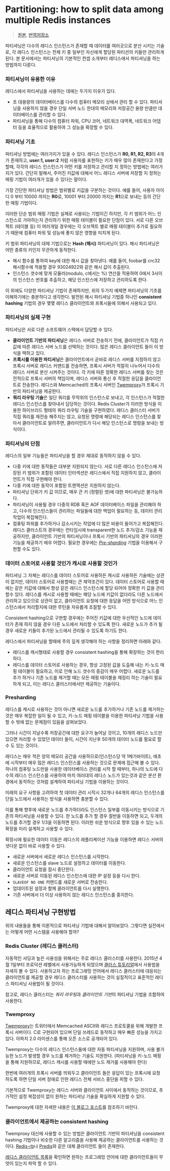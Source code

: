 # Partitioning: how to split data among multiple Redis instances

> [원본](https://redis.io/topics/partitioning), [번역저장소](https://github.com/wurikiji/redis-doc)

파티셔닝은 다수의 레디스 인스턴스가 존재할 때 데이터를 여러곳으로 분산 시키는 기술로, 각 레디스 인스턴스는 전체 키 중 일부인 자신에게 할당된 파티션의 키들만 관리하게 된다. 본 문서에서는 파티셔닝의 기본적인 컨셉 소개부터 레디스에서 파티셔닝을 하는 방법까지 다룬다. 

### 파티셔닝이 유용한 이유

레디스에서 파티셔닝을 사용하는 데에는 두가지 이유가 있다. 

- 초 대용량의 데이터베이스를 다수의 컴퓨터 메모리 상에서 관리 할 수 있다. 파티셔닝을 사용하지 않을 경우 단일 서버 노드 한대의 메모리와 저장공간 용량 만큼만 데이터베이스를 관리할 수 있다. 
- 파티셔닝을 통해 다수의 컴퓨터 파워, CPU 코어, 네트워크 대역폭, 네트워크 어댑터 등을 효율적으로 활용하여 그 성능을 확장할 수 있다. 

### 파티셔닝 기초

파티셔닝 방법에는 여러가지가 있을 수 있다. 레디스 인스턴스가 **R0, R1, R2, R3**의 4개가 존재하고, **user:1, user:2** 처럼 사용자를 표현하는 키가 매우 많이 존재한다고 가정할때, 각각의 레디스 인스턴스가 어떤 키를 저장하고 관리할 지 정하는 방법에는 여러가지가 있다. 간단히 말해서, 주어진 키값에 대해서 어느 레디스 서버에 저장할 지 정하는 매핑 기법이 여러개가 있을 수 있다는 말이다. 

가장 간단한 파티셔닝 방법은 범위별로 키값을 구분하는 것이다. 예를 들어, 사용자 아이디 0 부터 10000 까지는 **R0**로, 10001 부터 20000 까지는 **R1**으로 보내는 등의 간단한 매핑 기법이다. 

이러한 단순 범위 매핑 기법은 실제로 사용되는 기법이긴 하지만, 각 키 범위가 어느 인스턴스로 가야하는지 관리하기 위한 매핑 테이블이 필요한 단점이 있다. 서로 다른 오브젝트 (테이블 등) 이 여러개일 경우에는 각 오브젝트 별로 매핑 테이블이 추가로 필요하기 때문에 컴퓨터 파워 및 성능에 좋지 않은 영향을 미치게 된다. 

키 범위 파티셔닝의 대체 기법으로는 **Hash (해시)** 파티셔닝이 있다. 해시 파티셔닝은 어떤 종류의 키인지 무관하게 동작한다. 

- 해시 함수를 통하여 key에 대한 해시 값을 찾아낸다. 예를 들어, foobar를 crc32 해시함수에 적용할 경우 93024922와 같은 해시 값이 추출된다. 
- 인스턴스 갯수에 맞게 모듈러(modulo, c에서는 %) 연산을 적용하여 0에서 3사이의 인스턴스 번호를 추출하고, 해당 인스턴스에 저장하고 관리하도록 한다. 

이 외에도 다양한 파티셔닝 기법이 존재하지만, 위의 두가지 예제면 파티셔닝의 기초를 이해하기에는 충분하다고 생각한다. 발전된 해시 파티셔닝 기법중 하나인 **consistent hashing** 기법의 경우 몇몇 레디스 클라이언트와 프록시들에 의해서 사용되고 있다. 

### 파티셔닝의 실제 구현

파티셔닝은 서로 다른 소프트웨어 스택에서 담당할 수 있다. 

- **클라이언트 기반의 파티셔닝**은 레디스 서버로 전송하기 전에, 클라이언트가 직접 키값에 따른 레디스 서버 노드를 선택하는 것이다. 많은 레디스 클라이언트 들이 이 방식을 택하고 있다. 
- **프록시를 이용한 파티셔닝**은 클라이언트에서 곧바로 레디스 서버를 지정하지 않고 프록시 서버로 레디스 커맨드를 전송하면, 프록시 서버가 적절히 나누어서 다수의 레디스 서버로 분산 시켜주는 것이다. 각 키에 따른 정확한 레디스 서버를 찾는 것은 전적으로 프록시 서버의 책임이며, 레디스 서버와 통신 후 적절한 응답을 클라이언트로 전송한다. 레디스와 Memcached의 프록시 서버인 [Twemproxy](https://github.com/twitter/twemproxy)가 프록시 기반의 파티셔닝을 제공한다. 
- **쿼리 라우팅 기술**은 일단 쿼리를 무작위의 인스턴스로 보내고, 각 인스턴스가 적절한 레디스 인스턴스를 찾아내서 담당하는 것이다. Redis Cluster가 이러한 방식을 이용한 하이브리드 형태의 쿼리 라우팅 기술을 구현하였다. 레디스 클러스터 서버가 직접 쿼리를 재전송 해주지는 않고, 요청된 명령에 해당되는 레디스 인스턴스를 찾아서 클라이언트로 알려주면, 클라이언트가 다시 해당 인스턴스로 명령을 보내는 방식이다. 

### 파티셔닝의 단점

레디스의 일부 기능들은 파티셔닝을 할 경우 제대로 동작하지 않을 수 있다. 

- 다중 키에 대한 동작들은 대부분 지원되지 않는다. 서로 다른 레디스 인스턴스에 저장된 키 범위가 포함된 데이터 인터섹션은 레디스에서 직접 지원하지 않고, 클라이언트가 직접 구현해야 한다. 
- 다중 키에 대한 동작이 포함된 트랜잭션은 지원하지 않는다. 
- 파티셔닝 단위가 키 값 이므로, 매우 큰 키 (정렬된 셋)에 대한 파티셔닝은 불가능하다. 
- 파티셔닝이 사용될 경우 다중의 RDB 혹은 AOF 데이터베이스 파일을 관리해야 하고, 다수의 인스턴스들이 관리하는 파일들에 대한 백업이 필요하는 등, 데이터 관리 작업이 복잡해진다. 
- 컴퓨팅 파워를 추가하거나 감소시키는 작업에 더 많은 비용이 들어가고 복잡해진다. 레디스 클러스트의 경우에는 런타임시에 transparent한 노드 추가/감소 기능을 제공하지만, 클라이언트 기반의 파티셔닝이나 프록시 기반의 파티셔닝의 경우 이러한 기능을 제공하기 매우 어렵다. 필요한 경우에는 *[Pre-sharding](#Presharding)* 기법을 이용해서 구현할 수도 있다. 

### 데이터 스토어로 사용할 것인가 캐시로 사용할 것인가

파티셔닝 그 자체는 레디스를 데이터 스토어로 사용하든 캐시로 사용하든 기술에는 상관이 없지만, 데이터 스토어로 사용할때는 큰 제약조건이 있다. 데이터 스토어로 사용할 때에는 같은 키값에 대해서 항상 같은 레디스 인스턴스에 할당 되어야 정확한 키 값을 관리할수 있다. 레디스를 캐시로 사용할 때에는 해당 노드에 키값이 없더라도 다른 노드에서 관리하고 있으므로 상관이 없고, 클라이언트 요청에 대한 응답을 어떤 방식으로 어느 인스턴스에서 처리할지에 대한 루틴을 자유롭게 조절할 수 있다. 

Consistent hashing으로 구현할 경우에는 주어진 키값에 대한 우선적인 노드에 데이터가 존재 하지 않을 경우 다른 노드에서 처리할 수 있도록 한다. 새로운 노드가 추가 될 경우 새로운 키들이 추가된 노드에서 관리될 수 있도록 하기도 한다. 

레디스에서 파티셔닝을 할때에 주의 깊게 생각해야 하는 사항을 정리하면 아래와 같다. 

- 레디스를 캐시형태로 사용할 경우 consistent hashing을 통해 확장하는 것이 편리하다.
- 레디스를 데이터 스토어로 사용하는 경우, 항상 고정된 값을 도출해 내는 키-노드 매핑 테이블이 필요하고, 이로 인해 노드 갯수의 증감이 매우 어렵다. 새로운 노드를 추가 하거나 기존 노드를 제거할 때는 모든 매핑 테이블을 재정리 하는 기술이 필요하게 되고, 이는 레디스 클러스터에서만 제공하는 기술이다. 

### Presharding

레디스를 캐시로 사용하는 것이 아니면 새로운 노드를 추가하거나 기존 노드를 제거하는 것은 매우 복잡한 일이 될 수 있고, 키-노드 매핑 테이블을 이용한 파티셔닝 기법을 사용할 수 밖에 없는 문제점이 있음을 살펴보았다. 

그러나 시간이 지날수록 저장공간에 대한 요구가 늘어날 것이고, 10개의 레디스 노드만 있으면 처리할 수 있었던 데이터 들이, 시간이 지난후 50개의 데이터 노드를 필요로 할 수 도 있는 것이다. 

레디스는 매우 적은 양의 메모리 공간을 사용하므로(인스턴스당 약 1메가바이트), 애초에 시작부터 매우 많은 레디스 인스턴스를 사용하는 것으로 문제에 접근해 볼 수 있다. 하나의 컴퓨팅 노드만을 사용한 데이터베이스 관리를 시작 할 때부터, 하나의 노드에 다수의 레디스 인스턴스를 사용하여 마치 여러대의 레디스 노드가 있는것과 같은 분산 환경에서 동작하는 것처럼 설계하여 파티셔닝 기법을 이용하는 것이다. 

미래의 요구 사항을 고려하여 첫 데이터 관리 시작시 32개나 64개의 레디스 인스턴스를 단일 노드에서 사용하는 방식을 사용하면 충분할 수 있다.

이를 통해 향후에 새로운 노드를 추가하더라도 인스턴스 일부를 이동시키는 방식으로 기존의 파티셔닝을 사용할 수 있다. 한 노드를 추가 할 경우 절반을 이동하면 되고, 두개의 노드를 추가할 경우 1/3을 이동하면 된다. 이러한 쉬운 방식으로 향후 있을 수 있는 노드 확장을 미리 설계하고 사용할 수 있다.

확장시에 필요한 데이터 이동은 레디스의 레플리케이션 기능을 이용하면 레디스 서버의 셧다운 없이 바로 사용할 수 있다. 

- 새로운 서버에서 새로운 레디스 인스턴스를 시작한다. 
- 새로운 인스턴스를 slave 노드로 설정하고 데이터를 이동한다.
- 클라이언트 요청을 잠시 중단한다. 
- 새로운 서버로 이동된 레디스 인스턴스에 대한 IP 설정 등을 다시 한다. 
- `SLAVEOF NO ONE` 커맨드를 새로운 서버로 전송한다. 
- 업데이트된 설정과 함께 클라이언트를 다시 실행한다. 
- 기존 서버에서 더 이상 사용하지 않는 레디스 인스턴스를 중지한다. 

## 레디스 파티셔닝 구현방법

위의 내용들을 통해 이론적으로 파티셔닝 기법에 대해서 알아보았다. 그렇다면 실전에서는 어떻게 어떤 시스템을 사용해야 할까?

### Redis Cluster (레디스 클러스터)

자동적인 샤딩과 높은 사용성을 위해서는 주로 레디스 클러스터를 사용한다. 2015년 4월 1일부터 프로덕션 레벨에서 사용가능하게 되었으며 [클러스 튜토리얼](https://redis.io/topics/cluster-tutorial)에서 사용법을 자세히 볼 수 있다. 사용하고자 하는 프로그래밍 언어에서 레디스 클러스터에 대응되는 클라이언트를 제공할 경우 레디스 클러스터를 사용하는 것이 실질적이고 표준적인 레디스 파티셔닝 사용법이 될 것이다. 

참고로, 레디스 클러스터는 *쿼리 라우팅*과 *클라이언트 기반*의 파티셔닝 기법을 조합하여 사용한다. 

### Twemproxy

[Twemproxy](https://github.com/twitter/twemproxy)는 트위터에서 Memcached ASCII와 레디스 프로토콜을 위해 개발한 프록시 서버이다. C로 구현되어 있으며 단일 쓰레드로 동작하고 매우 빠른 성능을 가지고 있다. 아파치 2.0 라이센스를 통해 오픈 소스로 공개되어 있다.

Twemproxy는 다수의 레디스 인스턴스들에 대한 자동 파티셔닝을 지원하며, 사용 불가능한 노드가 발생할 경우 노드를 제거하는 기술도 지원한다. (파티셔닝을 키-노드 매핑을 통해 지원하므로, 레디스 캐시를 사용할 때에만 노드 제거를 사용해야 한다)

한번에 여러개의 프록시 서버를 띄워두고 클라이언트 들은 응답이 있는 프록시에 요청 하도록 하면 단일 서버 장애로 인한 레디스 전체 서비스 중단을 피할 수 있다.

기본적으로 Twemproxy는 레디스 서버와 클라이언트 사이에서 동작하는 것이므로, 추가적인 설정 복잡성이 없이 원하는 파티셔닝 기술을 확실하게 지원할 수 있다. 

Twemproxy에 대한 자세한 내용은 [이 블로그 포스트](http://antirez.com/news/44)를 참조하기 바란다. 

### 클라이언트에서 제공하는 consistent hashing

Twemproxy 대신에 사용할 수 있는 방법은 클라이언트 기반의 파티셔닝을 consistent hashing 기법이나 비슷한 다른 알고리즘을 사용해 제공하는 클라이언트를 사용하는 것이다. [Redis-rb](https://github.com/redis/redis-rb)나 [Predis](https://github.com/nrk/predis)와 같은 대체 클라이언트 들이 존재한다. 

[레디스 클라이언트 목록](http://redis.io/clients)을 확인하면 원하는 프로그래밍 언어에 대한 클라이언트들이 무엇이 있는지 파악 할 수 있다. 
